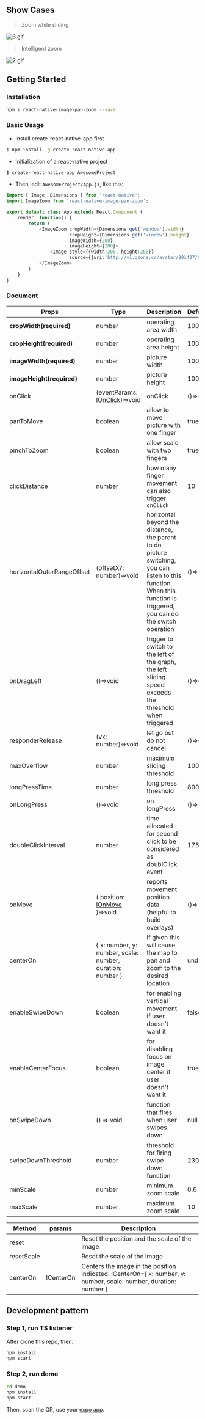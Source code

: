 ## Show Cases

> Zoom while sliding

![3.gif](https://cloud.githubusercontent.com/assets/7970947/18501092/87d5efe8-7a80-11e6-9234-516b2be1e729.gif)

> Intelligent zoom

![2.gif](https://cloud.githubusercontent.com/assets/7970947/18501091/87b14d8c-7a80-11e6-904d-8c434e1904ce.gif)

## Getting Started

### Installation

```bash
npm i react-native-image-pan-zoom --save
```

### Basic Usage

- Install create-react-native-app first

```bash
$ npm install -g create-react-native-app
```

- Initialization of a react-native project

```bash
$ create-react-native-app AwesomeProject
```

- Then, edit `AwesomeProject/App.js`, like this:

```typescript
import { Image, Dimensions } from 'react-native';
import ImageZoom from 'react-native-image-pan-zoom';

export default class App extends React.Component {
    render: function() {
        return (
            <ImageZoom cropWidth={Dimensions.get('window').width}
                       cropHeight={Dimensions.get('window').height}
                       imageWidth={200}
                       imageHeight={200}>
                <Image style={{width:200, height:200}}
                       source={{uri:'http://v1.qzone.cc/avatar/201407/07/00/24/53b9782c444ca987.jpg!200x200.jpg'}}/>
            </ImageZoom>
        )
    }
}
```

### Document

| Props                      | Type                                                                                                                             | Description                                                                                                                                                           | DefaultValue |
| -------------------------- | -------------------------------------------------------------------------------------------------------------------------------- | --------------------------------------------------------------------------------------------------------------------------------------------------------------------- | ------------ |
| **cropWidth(required)**    | number                                                                                                                           | operating area width                                                                                                                                                  | 100          |
| **cropHeight(required)**   | number                                                                                                                           | operating area height                                                                                                                                                 | 100          |
| **imageWidth(required)**   | number                                                                                                                           | picture width                                                                                                                                                         | 100          |
| **imageHeight(required)**  | number                                                                                                                           | picture height                                                                                                                                                        | 100          |
| onClick                    | (eventParams: [IOnClick](https://github.com/ascoders/react-native-image-zoom/blob/master/src/image-zoom/image-zoom.type.ts))=>void                                                                                                                         | onClick                                                                                                                                                               | ()=>{}       |
| panToMove                  | boolean                                                                                                                          | allow to move picture with one finger                                                                                                                                 | true         |
| pinchToZoom                | boolean                                                                                                                          | allow scale with two fingers                                                                                                                                          | true         |
| clickDistance              | number                                                                                                                           | how many finger movement can also trigger `onClick`                                                                                                                   | 10           |
| horizontalOuterRangeOffset | (offsetX?: number)=>void                                                                                                         | horizontal beyond the distance, the parent to do picture switching, you can listen to this function. When this function is triggered, you can do the switch operation | ()=>{}       |
| onDragLeft                 | ()=>void                                                                                                                         | trigger to switch to the left of the graph, the left sliding speed exceeds the threshold when triggered                                                               | ()=>{}       |
| responderRelease           | (vx: number)=>void                                                                                                               | let go but do not cancel                                                                                                                                              | ()=>{}       |
| maxOverflow                | number                                                                                                                           | maximum sliding threshold                                                                                                                                             | 100          |
| longPressTime              | number                                                                                                                           | long press threshold                                                                                                                                                  | 800          |
| onLongPress                | ()=>void                                                                                                                         | on longPress                                                                                                                                                          | ()=> {}      |
| doubleClickInterval        | number                                                                                                                           | time allocated for second click to be considered as doublClick event                                                                                                  | 175          |
| onMove                     | ( position: [IOnMove](https://github.com/ascoders/react-native-image-zoom/blob/master/src/image-zoom/image-zoom.type.ts) )=>void | reports movement position data (helpful to build overlays)                                                                                                            | ()=> {}      |
| centerOn                   | { x: number, y: number, scale: number, duration: number }                                                                        | if given this will cause the map to pan and zoom to the desired location                                                                                              | undefined    |
| enableSwipeDown            | boolean                                                                                                                          | for enabling vertical movement if user doesn't want it                                                                                                                | false        |  | false |
| enableCenterFocus          | boolean                                                                                                                          | for disabling focus on image center if user doesn't want it                                                                                                           | true         |
| onSwipeDown                | () => void                                                                                                                       | function that fires when user swipes down                                                                                                                             | null         |
| swipeDownThreshold         | number                                                                                                                           | threshold for firing swipe down function                                                                                                                              | 230          |
| minScale                   | number                                                                                                                           | minimum zoom scale                                                                                                                                                    | 0.6          |
| maxScale                   | number                                                                                                                           | maximum zoom scale                                                                                                                                                    | 10           |

| Method     | params    | Description                                                                                                      |
| ---------- | --------- | ---------------------------------------------------------------------------------------------------------------- |
| reset      |           | Reset the position and the scale of the image                                                                    |
| resetScale |           | Reset the scale of the image                                                                                     |
| centerOn   | ICenterOn | Centers the image in the position indicated. ICenterOn={ x: number, y: number, scale: number, duration: number } |

## Development pattern

### Step 1, run TS listener

After clone this repo, then:

```bash
npm install
npm start
```

### Step 2, run demo

```bash
cd demo
npm install
npm start
```

Then, scan the QR, use your [expo app](https://expo.io./).
